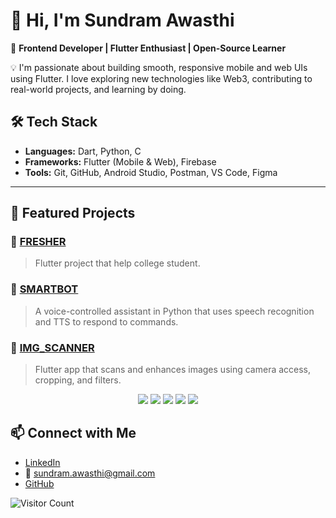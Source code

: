 # 👋 Hi, I'm Sundram Awasthi

🎯 **Frontend Developer | Flutter Enthusiast | Open-Source Learner**

💡 I'm passionate about building smooth, responsive mobile and web UIs using Flutter. I love exploring new technologies like Web3, contributing to real-world projects, and learning by doing.


## 🛠️ Tech Stack
- **Languages:** Dart, Python, C  
- **Frameworks:** Flutter (Mobile & Web), Firebase  
- **Tools:** Git, GitHub, Android Studio, Postman, VS Code, Figma

---

## 🚀 Featured Projects

### 📄 [FRESHER](https://github.com/sundaramawasthi/FRESHER)  
> Flutter project that help college student.


### 🔹 [SMARTBOT](https://github.com/sundaramawasthi/SMARTBOT)  
> A voice-controlled assistant in Python that uses speech recognition and TTS to respond to commands.

### 🔹 [IMG_SCANNER](https://github.com/sundaramawasthi/IMG_SCANNER)  
> Flutter app that scans and enhances images using camera access, cropping, and filters.


<p align="center">
  <img src="https://img.shields.io/badge/Frontend-Flutter-blue?style=flat-square&logo=flutter" />
  <img src="https://img.shields.io/badge/Tools-Firebase-orange?style=flat-square&logo=firebase" />
  <img src="https://img.shields.io/badge/Language-Dart-0175C2?style=flat-square&logo=dart" />
  <img src="https://img.shields.io/badge/Version%20Control-Git-green?style=flat-square&logo=git" />
  <img src="https://img.shields.io/badge/Platform-GitHub-181717?style=flat-square&logo=github" />
</p>


## 📫 Connect with Me
- [LinkedIn](https://linkedin.com/in/sundram-awasthi-97603b20b)  
- 📧 sundram.awasthi@gmail.com  
- [GitHub](https://github.com/sundaramawasthi)

<img src="https://count.getloli.com/get/@sundaramawasthi.readme?theme=rule34" alt="Visitor Count" />
